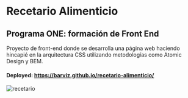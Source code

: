 # Recetario Alimenticio
## Programa ONE: formación de Front End

Proyecto de front-end donde se desarrolla una página web haciendo hincapié en la arquitectura CSS utilizando metodologías como Atomic Design y BEM.

#### Deployed: https://barviz.github.io/recetario-alimenticio/


![recetario](https://user-images.githubusercontent.com/96797843/188965994-f02f8a0a-530f-4dd5-8afb-e241c6dbe90b.png)
